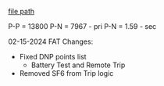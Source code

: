 
[file path](<file:///C:\Users\jnetherton\G&W Electric Co\US-PowerGridAutomation - Documents\_Lazer\113186 - Hilcorp Alaska>)

P-P = 13800
P-N = 7967 - pri
P-N = 1.59 - sec




02-15-2024 FAT Changes:
- Fixed DNP points list
	- Battery Test and Remote Trip
- Removed SF6 from Trip logic